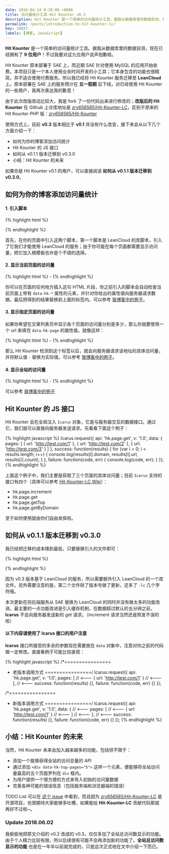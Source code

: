 ```yaml
---
date: 2016-04-24 0:20:00 +0800
title: 访问量统计工具 Hit Kounter v0.3
description: Hit Kounter 是一个简单的访问量统计工具。据我从数据库里的数据目测，现在已经拥有了 9 位用户！不过我要对这九位用户说声抱歉啦。Hit Kounter 原本部署于 SAE 上，而近期 SAE 针对使用 MySQL 的应用开始收费。本项目只是一个本人使用业余时间开发的小工具；它本身包含的功能也很精简，并不适合使用付费服务。所以我已经将 Hit Kounter 服务迁移至 LeanCloud 上。原本部署在 SAE 上的服务预计在五一假期后下线，对已经使用 Hit Kounter 的一些用户，我再次表达我的歉意！使用方式上，目前 v0.3 版本相比于 v0.1 并没有什么改变…
permalink: /posts/introduction-to-hit-kounter-lc/
key: 10037
labels: [博客, JavaScript]
---
```


**Hit Kounter** 是一个简单的访问量统计工具。据我从数据库里的数据目测，现在已经拥有了 **9 位用户**！不过我要对这九位用户说声抱歉啦。

Hit Kounter 原本部署于 SAE 上，而近期 SAE 针对使用 MySQL 的应用开始收费。本项目只是一个本人使用业余时间开发的小工具；它本身包含的功能也很精简，并不适合使用付费服务。所以我已经将 Hit Kounter 服务迁移至 **LeanCloud** 上。原本部署在 SAE 上的服务预计在 **五一假期** 后下线，对已经使用 Hit Kounter 的一些用户，我再次表达我的歉意！

由于此次改版改动比较大，我是 fork 了一份代码出来进行修改的；**改版后的 Hit Kounter** 在 Github 上仓库地址是 [zry656565/Hit-Kounter-LC](https://github.com/zry656565/Hit-Kounter-LC)，区别于原来的 Hit Kounter PHP 版：[zry656565/Hit-Kounter](https://github.com/zry656565/Hit-Kounter)

使用方式上，目前 **v0.3** 版本相比于 **v0.1** 并没有什么改变，接下来会从以下几个方面介绍一下：

- 如何为你的博客添加访问统计
- Hit Kounter 的 JS 接口
- 如何从 v0.1.1 版本迁移到 v0.3.0
- 小结：Hit Kounter 的未来

如果你是 Hit Kounter v0.1 的用户，可以直接阅读 **如何从 v0.1.1 版本迁移到 v0.3.0**。

## 如何为你的博客添加访问量统计

#### 1. 引入脚本

{% highlight html %}
<script src="https://cdn1.lncld.net/static/js/av-min-1.5.0.js"></script>
<script src="http://jerry-cdn.b0.upaiyun.com/hit-kounter/hit-kounter-lc-0.3.0.js"></script>
{% endhighlight %}

首先，在你的页面中引入这两个脚本，第一个脚本是 LeanCloud 的库脚本，引入了它我们才能使用 LeanCloud 的服务；由于你可能在每个页面都需要显示访问量，把它加入根模板也许是个不错的选择。

#### 2. 显示当前页面的访问量

{% highlight html %}
<span data-hk-page="current"> - </span>
{% endhighlight %}

你可以在页面的任何地方插入这句 HTML 片段，你之前引入的脚本会自动检查当前页面上带有 `data-hk-*` 属性的元素，并针对你给出的属性值向服务器请求数据，最后把得到的结果替换到上面的标签内。可以参考 [我博客中的例子](https://github.com/zry656565/heaven-blog/blob/5f19693ac0fb5723ef18d69b57106d2f95021400/_layouts/post.html#L9)。

#### 3. 显示指定页面的访问量

如果你希望在文章列表页中显示各个页面的访问量分别是多少，那么你就要使用一个 url 来填充 `data-hk-page` 的属性值，就像这样：

{% highlight html %}
<span data-hk-page="http://jerryzou.com/posts/design-for-all-mobile-resolution/"> - </span>
{% endhighlight %}

那么 Hit Kounter 检测到这个标签以后，就会向服务器请求该地址的具体访问量，并将默认值 ` - ` 替换为实际值。可以参考 [我博客中的例子](https://github.com/zry656565/heaven-blog/blob/5f19693ac0fb5723ef18d69b57106d2f95021400/index.html#L13)。

#### 4. 显示全站的访问量

{% highlight html %}
<span data-hk-site> - </span>
{% endhighlight %}

可以参考 [我博客中的例子](https://github.com/zry656565/heaven-blog/blob/5846c8b98db003e88b0e2aed6bcf6a810c168d78/_includes/sidebar.html#L7)

## Hit Kounter 的 JS 接口

Hit Kounter 会在全局注入 `Icarus` 对象，它是与服务器交互的数据接口。通过它，我们就可以直接向服务器发送请求。先看看下面这个例子：

{% highlight javascript %}
Icarus.request({
  api: 'hk.page.get',
  v: '1.0',
  data: {
    pages: [
      { url: 'http://test.com/1' },
      { url: 'http://test.com/2' },
      { url: 'http://test.com/3' }
    ]
  },
  success: function(results) {
    for (var i = 0; i < results.length; i++) {
      console.log(results[i].domain, results[i].url, results[i].count);
    }
  },
  failure: function(code, err) {
    console.log(code, err);
  }
});
{% endhighlight %}

上面这个例子中，我们主要是获取了三个页面的具体访问量；目前 `Icarus` 支持的接口有四个（具体可以参考 [Hit-Kounter-LC Wiki](https://github.com/zry656565/Hit-Kounter-LC/wiki/Icarus:-APIs)）：

- hk.page.increment
- hk.page.get
- hk.page.getTop
- hk.page.getByDomain

至于如何使用就由你们自由发挥啦。

## 如何从 v0.1.1 版本迁移到 v0.3.0

我已经把迁移的成本降到最低，只要替换引入的文件即可：

{% highlight html %}
<!-- 老版本需要引入的文件 -->
<script src="http://jerry-cdn.b0.upaiyun.com/hit-kounter/hit-kounter-0.1.1.js"></script>

<!-- 新版本需要引入的文件 -->
<script src="https://cdn1.lncld.net/static/js/av-min-1.5.0.js"></script>
<script src="http://jerry-cdn.b0.upaiyun.com/hit-kounter/hit-kounter-lc-0.3.0.js"></script>
{% endhighlight %}

因为 v0.3 版本基于 LeanCloud 的服务，所以需要额外引入 LeanCloud 的一个库文件。另外需要注意的是，第二个文件除了版本号做了更新，还多了 `-lc` 几个字符哦。

本次更新在将后端服务从 SAE 替换为 LeanCloud 的同时并没有做太多的功能改进。最主要的一点功能改进是引入缓存机制，在数据超过默认的五分钟之前，**Icarus** 不会向服务器发送新的 get 请求。（increment 请求当然还是照发不误的啦）

#### 以下内容请使用了 Icarus 接口的用户注意

**Icarus** 接口所接受的多余的参数现在需要放在 `data` 对象中，注意对你之前的代码做一定修改。直接看例子可能比较直观：

{% highlight javascript %}
/*================
 * 老版本调用方式
 *================*/
Icarus.request({
  api: 'hk.page.get',
  v: '1.0',
  pages: [                          // <---
    { url: 'http://test.com/1' }    // <---
  ],                                // <---
  success: function(results) {},
  failure: function(code, err) {}
});

/*================
 * 新版本调用方式
 *================*/
Icarus.request({
  api: 'hk.page.get',
  v: '1.0',
  data: {                           // <---
    pages: [                        // <---
      { url: 'http://test.com/1' }  // <---
    ]                               // <---
  },                                // <---
  success: function(results) {},
  failure: function(code, err) {}
});
{% endhighlight %}

## 小结：Hit Kounter 的未来

当然，Hit Kounter 未来会加入越来越多的功能，包括但不限于：

- 添加一个能够获得全站的访问总量的 API
- 通过添加 `<div data-hk-top-pages="5">` 这样一个元素，便能够将全站访问量最高的五个页面罗列在 `div` 框内。
- 为用户提供一个很方便的方式来导入初始的访问量数据
- 完善各种可能的错误信息（包括服务端和浏览器端的错误）

TODO List 可以在 [这个 issue](https://github.com/zry656565/Hit-Kounter-LC/issues/1) 中看到，而且因为 [zry656565/Hit-Kounter-LC](https://github.com/zry656565/Hit-Kounter-LC) 是开源项目，也很期待大家能够多吐槽，如果能给 **Hit-Kounter-LC** 贡献代码那就再好不过啦~。

### Update 2018.06.02

我偷偷地把原文介绍的 v0.2 改成的 v0.3，仅仅多加了全站总访问数显示的功能。由于个人精力比较有限，所以后续很有可能不会再添加新的功能了。**全站总访问数显示的功能** 也是在一年半以前就完成的，只是这次正式地在文中介绍一下而已。
